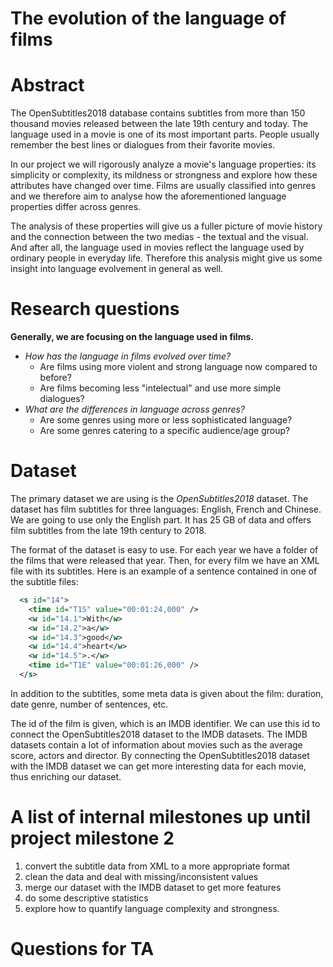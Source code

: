 # The evolution of the language of films

# Abstract
The OpenSubtitles2018 database contains subtitles from more than 150 thousand movies released between the late 19th century and today. The language used in a movie is one of its most important parts. People usually remember the best lines or dialogues from their favorite movies. 

In our project we will rigorously analyze a movie's language properties: its simplicity or complexity, its mildness or strongness and explore how these attributes have changed over time. Films are usually classified into genres and we therefore aim to analyse how the aforementioned language properties differ across genres.

The analysis of these properties will give us a fuller picture of movie history and the connection between the two medias - the textual and the visual. And after all, the language used in movies reflect the language used by ordinary people in everyday life. Therefore this analysis might give us some insight into language evolvement in general as well.


# Research questions
__Generally, we are focusing on the language used in films.__
* _How has the language in films evolved over time?_ 
    * Are films using more violent and strong language now compared to before?
    * Are films becoming less "intelectual" and use more simple dialogues?
* _What are the differences in language across genres?_
    * Are some genres using more or less sophisticated language?
    * Are some genres catering to a specific audience/age group? 


# Dataset
The primary dataset we are using is the _OpenSubtitles2018_ dataset. The dataset has film subtitles for three languages: English, French and Chinese. We are going to use only the English part. It has 25 GB of data and offers film subtitles from the late 19th century to 2018. 

The format of the dataset is easy to use. For each year we have a folder of the films that were released that year. Then, for every film we have an XML file with its subtitles. Here is an example of 
a sentence contained in one of the subtitle files:

```xml
  <s id="14">
    <time id="T1S" value="00:01:24,000" />
    <w id="14.1">With</w>
    <w id="14.2">a</w>
    <w id="14.3">good</w>
    <w id="14.4">heart</w>
    <w id="14.5">.</w>
    <time id="T1E" value="00:01:26,000" />
  </s>
```
In addition to the subtitles, some meta data is given about the film: duration, date genre, number of sentences, etc.

The id of the film is given, which is an IMDB identifier. We can use this id to connect the OpenSubtitles2018 dataset to the IMDB datasets. The IMDB datasets contain a lot of information about movies such as the average score, actors and director. By connecting the OpenSubtitles2018 dataset with the IMDB dataset we can get more interesting data for each movie, thus enriching our dataset.  

# A list of internal milestones up until project milestone 2
1. convert the subtitle data from XML to a more appropriate format
2. clean the data and deal with missing/inconsistent values
3. merge our dataset with the IMDB dataset to get more features
4. do some descriptive statistics
5. explore how to quantify language complexity and strongness.

# Questions for TA

